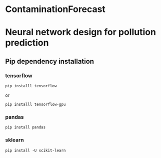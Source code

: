 # ContaminationForecast

# Neural network design for pollution prediction

## Pip dependency installation

### tensorflow


`pip installl tensorflow`

or

`pip installl tensorflow-gpu`

### pandas

`pip install pandas`


### sklearn

`pip install -U scikit-learn`
